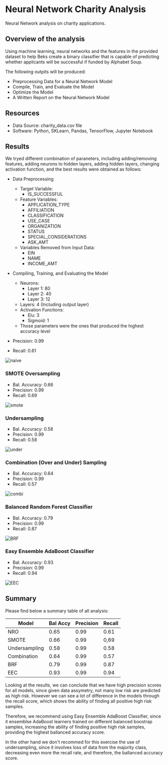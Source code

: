 # Neural Network Charity Analysis
Neural Network analysis on charity applications.
  
## Overview of the analysis
Using machine learning, neural networks and the features in the provided dataset to help Beks create a binary classifier that is capable of predicting whether applicants will be successful if funded by Alphabet Soup.

The following outpits will be produced:

- Preprocessing Data for a Neural Network Model
- Compile, Train, and Evaluate the Model
- Optimize the Model
- A Written Report on the Neural Network Model

## Resources
- Data Source: charity_data.csv file
- Software: Python, SKLearn, Pandas, TensorFlow, Jupyter Notebook

## Results
We tryed different combination of paraneters, including adding/removing features, adding neurons to hidden layers, adding hidden layers, changing activation function, and the best results were obtained as follows:

  - Data Preprocessing
    - Target Variable:
      - IS_SUCCESSFUL
    - Feature Variables:
      - APPLICATION_TYPE
      - AFFILIATION
      - CLASSIFICATION
      - USE_CASE
      - ORGANIZATION
      - STATUS
      - SPECIAL_CONSIDERATIONS
      - ASK_AMT
    - Variables Removed from Input Data:
      - EIN
      - NAME
      - INCOME_AMT
  
  - Compiling, Training, and Evaluating the Model
    - Neurons:
      - Layer 1: 80
      - Layer 2: 40
      - Layer 3: 12
    - Layers: 4 (Including output layer)
    - Activation Functions:
      - Elu: 3
      - Sigmoid: 1
    - Those parameters were the ones that produced the highest accuracy level
    
  - Precision:     0.99
  - Recall:        0.61

   ![naive](/naive.png)
  
### SMOTE Oversampling
  - Bal. Accuracy: 0.66
  - Precision:     0.99
  - Recall:        0.69

   ![smote](/smote.png)

### Undersampling
  - Bal. Accuracy: 0.58
  - Precision:     0.99
  - Recall:        0.58

   ![under](/under.png)
   
### Combination (Over and Under) Sampling
  - Bal. Accuracy: 0.64
  - Precision:     0.99
  - Recall:        0.57

   ![combi](/combi.png)   
   
### Balanced Random Forest Classifier
  - Bal. Accuracy: 0.79
  - Precision:     0.99
  - Recall:        0.87

   ![BRF](/BRF.png)   

### Easy Ensemble AdaBoost Classifier
  - Bal. Accuracy: 0.93
  - Precision:     0.99
  - Recall:        0.94

   ![EEC](/EEC.png)   
  
## Summary

Please find below a summary table of all analysis:

Model | Bal Accy | Precision | Recall
--- | --- | --- | --
NRO | 0.65 | 0.99 |0.61
SMOTE | 0.66 | 0.99 | 0,69
Undersampling | 0.58 | 0.99 | 0.58
Combination | 0.64 | 0.99 | 0.57
BRF | 0.79 | 0.99 | 0.87
EEC | 0.93 | 0.99 | 0.94

Looking at the results, we can conclude that we have high precision scores for all models, since given data assymetry, not many low risk are predicted as high risk.  However we can see a lot of difference in the models through the recall score, which shows the ability of finding all positive high risk samples.

Therefore, we recommend using Easy Ensemble AdaBoost Classifier, since it ensemblse AdaBoost learners trained on different balanced boostrap samples, increasing the ability of finding positive high risk samples, providing the highest ballanced accuracy score.

In the other hand we don't recommed for this exercise the use of undersampling, since it involves loss of data from the majority class, decreasing even more the recall rate, and therefore, the ballanced accuracy score.
